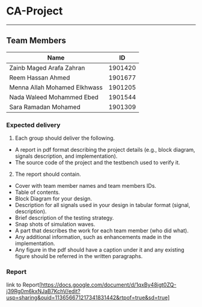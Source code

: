 # CA-Project
--------------------------------------------------------------------------------------------------------------------------------------------------------
## Team Members

Name              | ID
------------------|---------------
Zainb Maged Arafa Zahran|1901420
Reem Hassan Ahmed |1901677
Menna Allah Mohamed Elkhwass|1901205
Nada Waleed Mohammed Ebed| 1901544
Sara Ramadan Mohamed |1901309
### Expected delivery
1. Each group should deliver the following.
- A report in pdf format describing the project details (e.g., block diagram, signals
description, and implementation).
- The source code of the project and the testbench used to verify it.
2. The report should contain.
- Cover with team member names and team members IDs.
- Table of contents.
- Block Diagram for your design.
- Description for all signals used in your design in tabular format (signal,
description).
- Brief description of the testing strategy.
- Snap shots of simulation waves.
- A part that describes the work for each team member (who did what).
- Any additional information, such as enhancements made in the implementation.
- Any figure in the pdf should have a caption under it and any existing figure
should be referred in the written paragraphs.
### Report 
link to Report[https://docs.google.com/document/d/1qxBy48igt0ZQ-j39Rg0m6kxNJaB7KchV/edit?usp=sharing&ouid=113656671217341831442&rtpof=true&sd=true]
